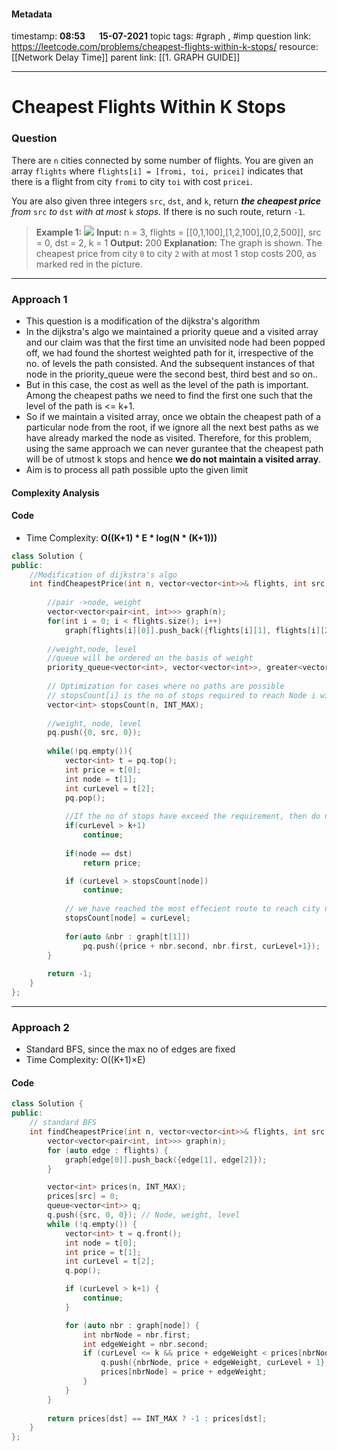 #### Metadata

timestamp: **08:53**  &emsp;  **15-07-2021**
topic tags: #graph , #imp
question link: https://leetcode.com/problems/cheapest-flights-within-k-stops/
resource: [[Network Delay Time]]
parent link: [[1. GRAPH GUIDE]]

---

# Cheapest Flights Within K Stops

### Question

There are `n` cities connected by some number of flights. You are given an array `flights` where `flights[i] = [fromi, toi, pricei]` indicates that there is a flight from city `fromi` to city `toi` with cost `pricei`.

You are also given three integers `src`, `dst`, and `k`, return _**the cheapest price** from_ `src` _to_ `dst` _with at most_ `k` _stops._ If there is no such route, return `-1`.

>**Example 1:**
![](https://s3-lc-upload.s3.amazonaws.com/uploads/2018/02/16/995.png)
**Input:** n = 3, flights = [[0,1,100],[1,2,100],[0,2,500]], src = 0, dst = 2, k = 1
**Output:** 200
**Explanation:** The graph is shown.
The cheapest price from city `0` to city `2` with at most 1 stop costs 200, as marked red in the picture.

---


### Approach 1

- This question is a modification of the dijkstra's algorithm
- In the dijkstra's algo we maintained a priority queue and a visited array and our claim was that the first time an unvisited node had been popped off, we had found the shortest weighted path for it, irrespective of the no. of levels the path consisted. And the subsequent instances of that node in the priority_queue were the second best, third best and so on..
- But in this case, the cost as well as the level of the path is important. Among the cheapest paths we need to find the first one such that the level of the path is <= k+1.
- So if we maintain a visited array, once we obtain the cheapest path of a particular node from the root, if we ignore all the next best paths as we have already marked the node as visited. Therefore, for this problem, using the same approach we can never gurantee that the cheapest path will be of utmost k stops and hence **we do not maintain a visited array**.
- Aim is to process all path possible upto the given limit

#### Complexity Analysis

#### Code
- Time Complexity: **O((K+1) \* E \* log(N * (K+1)))**
``` cpp
class Solution {
public:
    //Modification of dijkstra's algo    
    int findCheapestPrice(int n, vector<vector<int>>& flights, int src, int dst, int k) {
        
        //pair ->node, weight
        vector<vector<pair<int, int>>> graph(n);
        for(int i = 0; i < flights.size(); i++)
            graph[flights[i][0]].push_back({flights[i][1], flights[i][2]});
        
        //weight,node, level
        //queue will be ordered on the basis of weight
        priority_queue<vector<int>, vector<vector<int>>, greater<vector<int>>> pq;
        
        // Optimization for cases where no paths are possible
        // stopsCount[i] is the no of stops required to reach Node i with the cheapest price
        vector<int> stopsCount(n, INT_MAX);
        
        //weight, node, level
        pq.push({0, src, 0});
        
        while(!pq.empty()){
            vector<int> t = pq.top();
            int price = t[0];
            int node = t[1];
            int curLevel = t[2];
            pq.pop();
            
            //If the no of stops have exceed the requirement, then do not push its nbrs
            if(curLevel > k+1) 
                continue;
                                    
            if(node == dst) 
                return price;

            if (curLevel > stopsCount[node])
                continue;
            
            // we have reached the most effecient route to reach city node
            stopsCount[node] = curLevel;
            
            for(auto &nbr : graph[t[1]])
                pq.push({price + nbr.second, nbr.first, curLevel+1});
        }
        
        return -1;
    }
};
```

---

### Approach 2

- Standard BFS, since the max no of edges are fixed
- Time Complexity: O((K+1)×E)
#### Code

``` cpp
class Solution {
public:
    // standard BFS
    int findCheapestPrice(int n, vector<vector<int>>& flights, int src, int dst, int k) {
        vector<vector<pair<int, int>>> graph(n);
        for (auto edge : flights) {
            graph[edge[0]].push_back({edge[1], edge[2]});
        }

        vector<int> prices(n, INT_MAX);
        prices[src] = 0;
        queue<vector<int>> q;
        q.push({src, 0, 0}); // Node, weight, level
        while (!q.empty()) {
            vector<int> t = q.front();
            int node = t[0];
            int price = t[1];
            int curLevel = t[2];
            q.pop();

            if (curLevel > k+1) {
                continue;
            }

            for (auto nbr : graph[node]) {
                int nbrNode = nbr.first;
                int edgeWeight = nbr.second;
                if (curLevel <= k && price + edgeWeight < prices[nbrNode]) {
                    q.push({nbrNode, price + edgeWeight, curLevel + 1});
                    prices[nbrNode] = price + edgeWeight;
                }
            }
        }
        
        return prices[dst] == INT_MAX ? -1 : prices[dst];
    }
};
```
